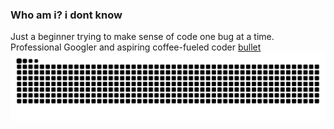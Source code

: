 ### Who am i? i dont know
Just a beginner trying to make sense of code one bug at a time. Professional Googler and aspiring coffee-fueled coder
[bullet]("karan")
![Snake animation](https://raw.githubusercontent.com/taozhi8833998/taozhi8833998/output/github-contribution-grid-snake-dark.svg)


